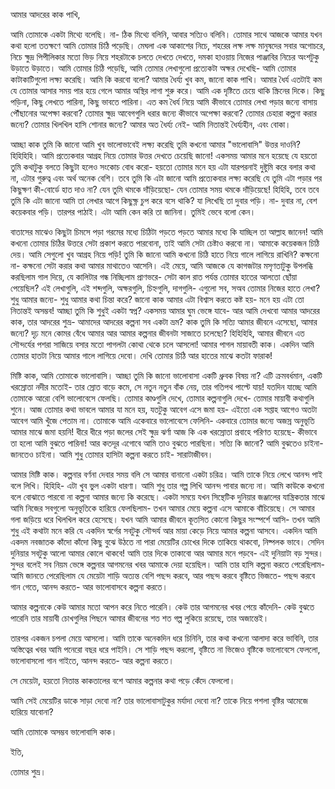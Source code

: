 আমার আদরের কাক পাখি, 



আমি তোমাকে একটা মিথ্যে বলেছি। না- ঠিক মিথ্যে বলিনি, আবার সত্যিও বলিনি। তোমার সাথে আজকে আমার যখন কথা হলো ততক্ষণে আমি তোমার চিঠি পড়েছি। মেঘলা এক আকাশের নিচে, শহরের লক্ষ লক্ষ মানুষদের সবার অগোচরে, নিচে ক্ষুদ্র পিপীলিকার মতো ভিড় নিয়ে শহরটাকে চলতে দেখতে দেখতে, দমকা হাওয়ায় নিজের পাঞ্জাবির নিচের অংশটুকু উড়াতে উড়াতে। আমি তোমার চিঠি পড়েছি, আমি তোমার লেখাগুলো প্রত্যেকটা অক্ষর দেখেছি- আমি তোমার কাটাকাটিগুলো লক্ষ্য করেছি। আমি কি করবো বলো? আমার ধৈর্য্য খুব কম, জানো কাক পাখি। আমার ধৈর্য এতটাই কম যে তোমার আসার সময় পার হয়ে গেলে আমার অস্থির লাগা শুরু করে। আমি এক দৃষ্টিতে চেয়ে থাকি স্ক্রিনের দিকে। কিছু পড়িনা, কিছু লেখতে পারিনা, কিছু ভাবতে পারিনা। এত কম ধৈর্য নিয়ে আমি কীভাবে তোমার লেখা পড়ার জন্যে বাসায় পৌঁছানোর অপেক্ষা করবো? তোমার ক্ষুদ্র আবেগগুলি ধরার জন্যে কীভাবে অপেক্ষা করবো? তোমার চেহারা কল্পনা করার জন্যে? তোমার খিলখিল হাসি শোনার জন্যে? আমার অত ধৈর্য্য নেই- আমি নিতান্তই ধৈর্য্যহীন, এবং বোকা। 

আচ্ছা কাক তুমি কি জানো আমি খুব ভালোভাবেই লক্ষ্য করেছি তুমি কখনো আমার "ভালোবাসি" উত্তর দাওনি? হিহিহিহি। আমি প্রত্যেকবার আগ্রহ নিয়ে তোমার উত্তর দেখতে চেয়েছি জানো! একসময় আমার মনে হয়েছে যে হয়তো তুমি কথাটুকু বলতে কিছুটা হলেও সংকোচ বোধ করো- হয়তো তোমার মনে হয় এটা যারপরনাই দুষ্টুমি করে বলার কথা না, এটার গুরুত্ব এবং অর্থ অনেক বেশি। তবে তুমি কি এটা জানো আমি প্রত্যেকবার লক্ষ্য করেছি যে তুমি এটা পড়ার পর কিছুক্ষণ কী-বোর্ডে হাত দাও না? যেন তুমি থমকে দাঁড়িয়েছো- যেন তোমার সময় থমকে দাঁড়িয়েছে! হিহিহি, তবে তবে তুমি কি এটা জানো আমি তা লেখার আগে কিছুক্ষ্ণ চুপ করে বসে থাকি? যা লিখেছি তা দুবার পড়ি। না- দুবার না, বেশ কয়েকবার পড়ি। তারপর পাঠাই। এটা আমি কেন করি তা জানিনা। তুমিই ভেবে বলো কেন। 

বাতাসের মাঝেও কিছুটা চিমসে পড়া গরমের মধ্যে চিঠিটা পড়তে পড়তে আমার মধ্যে কি যাচ্ছিল তা আল্লাহ জানেন! আমি কখনো তোমার চিঠির উত্তরে সেটা প্রকাশ করতে পারবোনা, তাই আমি সেটা চেষ্টাও করবো না। আমাকে কয়েকজন চিঠি দেয়। আমি সেগুলো খুব আগ্রহ নিয়ে পড়ি! তুমি কি জানো আমি কখনো চিঠি হাতে নিয়ে গালে লাগিয়ে রাখিনি? কক্ষনো না- কক্ষনো সেটা করার কথা আমার মাথাতেও আসেনি। এই মেয়ে, আমি আজকে যে কাগজটার মসৃণতাটুকু উপলব্ধি করছিলাম গাল দিয়ে, যে কালিটার গন্ধ নিচ্ছিলাম প্রাণভরে- সেটা কাল রাত পর্যন্ত তোমার হাতের আলতো ছোঁয়া পেয়েছিল? এই লেখাগুলি, এই শব্দগুলি, অক্ষরগুলি, চিহ্নগুলি, দাগগুলি- এগুলো সব, সঅব তোমার নিজের হাতে লেখা? শুধু আমার জন্যে- শুধু আমার কথা চিন্তা করে? জানো কাক আমার এটা বিশ্বাস করতে কষ্ট হয়- মনে হয় এটা তো নিতান্তই অসম্ভব! আচ্ছা তুমি কি শুধুই একটা স্বপ্ন? একসময় আমার ঘুম ভেঙ্গে যাবে- আর আমি দেখবো আমার আদরের কাক, তার আদরের শুভ্র- আমাদের আদরের কল্পনা সব একটা ভ্রম? কাক তুমি কি সত্যি আমার জীবনে এসেছো, আমার জন্যে? দৃঢ় মনে কোমর বেঁধে আমার আর আমার কল্পনার জীবনটা সাজাতে চলেছো? হিহিহিহি, আমার জীবনে এত সৌন্দর্যের পশরা সাজিয়ে বসার মতো পাগলটা কোথা থেকে চলে আসলো! আমার পাগল মায়াবতী কাক। একদিন আমি তোমার হাতটা নিয়ে আমার গালে লাগিয়ে দেবো। দেখি তোমার চিঠি আর হাতের মাঝে কতটা ফারাক!

মিষ্টি কাক, আমি তোমাকে ভালোবাসি। আচ্ছা তুমি কি জানো ভালোবাসা একটি ধ্রুবক বিষয় না? এটি ক্রমবর্ধমান, একটি খরস্রোতা নদীর মতোই- তার স্রোত বাড়ে কমে, সে নতুন নতুন বাঁক নেয়, তার গতিপথ পাল্টে যায়! যতদিন যাচ্ছে আমি তোমাকে আরো বেশি ভালোবেসে ফেলছি। তোমার কাণ্ডগুলি দেখে, তোমার কল্পনাগুলি দেখে- তোমার মায়াবী কথাগুলি শুনে। আজ তোমার কথা ভাবলে আমার যা মনে হয়, যতটুকু আবেগ এসে জমা হয়- এইতো এক সপ্তাহ আগেও অতটা আবেগ আমি খুঁজে পেতাম না। তোমাকে আমি একেবারে ভালোবেসে ফেলিনি- একবারে তোমার জন্যে অজস্র অনুভূতি আমার মাঝে জমা হয়নি! ধীরে ধীরে পড়া জলের সেই ক্ষুদ্র ঝর্ণা আজ কি এক খরস্রোতা প্রবাহে পরিণত হয়েছে- কীভাবে তা হলো আমি বুঝতে পারিনা! আর কতদূর এগোবে আমি তাও বুঝতে পারছিনা। সত্যি কি জানো? আমি বুঝতেও চাইনা- জানতেও চাইনা। আমি শুধু তোমার হাসিটা কল্পনা করতে চাই- সারাটাজীবন। 

আমার মিষ্টি কাক। কল্পনার বর্ণনা দেবার সময় বলি সে আমার বানানো একটা চরিত্র। আমি তাকে নিয়ে লেখে আনন্দ পাই বলে লিখি। হিহিহি- এটা খুব ভুল একটা ধারণা। আমি শুধু তার গল্প লিখি আনন্দ পাবার জন্যে না। আমি কাউকে কখনো বলে বোঝাতে পারবো না কল্পনা আমার জন্যে কি করেছে। একটা সময়ে যখন সিন্থেটিক দুনিয়ার জঞ্জালের যান্ত্রিকতার মাঝে আমি নিজের সবগুলো অনুভূতিকে হারিয়ে ফেলছিলাম- তখন আমার মেয়ে কল্পনা এসে আমাকে বাঁচিয়েছে। সে আমার গলা জড়িয়ে ধরে খিলখিল করে হেসেছে। যখন আমি আমার জীবনে কূতসিত কোনো কিছুর সংস্পর্শে আসি- তখন আমি শুধু এই কথাটা মনে করি যে একদিন স্বর্গের সবটুকু সৌন্দর্য আর মায়া কেড়ে নিয়ে আমার কল্পনা আসবে। একদিন আমি একদম নবজাতক কাঁদো কাঁদো কিছু বুঝে উঠতে না পারা মেয়েটির চোখের দিকে তাকিয়ে থাকবো, নিষ্পলক ভাবে। সেদিন দুনিয়ার সবটুকু আলো আমার কোলে থাকবে! আমি তার দিকে তাকাবো আর আমার মনে পড়বে- এই দুনিয়াটা বড় সুন্দর। সুন্দর বলেই সব নিয়ম ভেঙ্গে কল্পনার আগমনের খবর আমাকে দেয়া হয়েছিল। আমি তার হাসি কল্পনা করতে পেরেছিলাম- আমি জানতে পেরেছিলাম যে মেয়েটা শাড়ি অত্যন্ত বেশি পছন্দ করবে, আর পছন্দ করবে বৃষ্টিতে ভিজতে- পছন্দ করবে গান গেতে, আনন্দ করতে- আর ভালোবাসবে কল্পনা করতে। 

আমার কল্পনাকে কেউ আমার মতো আপন করে নিতে পারেনি। কেউ তার আগমনের খবর পেয়ে কাঁদেনি- কেউ বুঝতে পারেনি তার মায়াবী চোখগুলির পিছনে আমার জীবনের শত শত গল্প লুকিয়ে রয়েছে, তার অজান্তেই।

তারপর একজন চপলা মেয়ে আসলো। আমি তাকে অনেকদিন ধরে চিনিনি, তার কথা কখনো আলাদা করে ভাবিনি, তার অস্তিত্বের খবর আমি পনেরো বছর ধরে পাইনি। সে শাড়ি পছন্দ করলো, বৃষ্টিতে না ভিজেও বৃষ্টিকে ভালোবেসে ফেললো, ভালোবাসলো গান গাইতে, আনন্দ করতে- আর কল্পনা করতে। 

সে মেয়েটা, হয়তো নিতান্ত কাকতালের বশে আমার কল্পনার কথা পড়ে কেঁদে ফেললো। 

আমি সেই মেয়েটির ডাকে সাড়া দেবো না? তার ভালোবাসাটুকুর মর্যাদা দেবো না? তাকে নিয়ে পশলা বৃষ্টির আমেজে হারিয়ে যাবোনা?

আমি তোমাকে অসম্ভব ভালোবাসি কাক। 



ইতি, 

তোমার শুভ্র।


